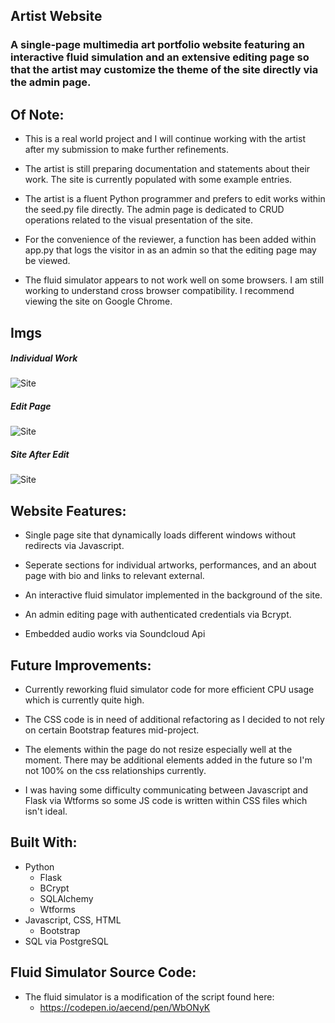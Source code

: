 ## Artist Website

### **A single-page multimedia art portfolio website featuring an interactive fluid simulation and an extensive editing page so that the artist may customize the theme of the site directly via the admin page.**


## Of Note:

* This is a real world project and I will continue working with the artist after my submission to make further refinements.

* The artist is still preparing documentation and statements about their work. The site is currently populated with some example entries.

* The artist is a fluent Python programmer and prefers to edit works within the seed.py file directly. The admin page is dedicated to CRUD operations related to the visual presentation of the site.

* For the convenience of the reviewer, a function has been added within app.py that logs the visitor in as an admin so that the editing page may be viewed. 

* The fluid simulator appears to not work well on some browsers. I am still working to understand cross browser compatibility. I recommend viewing the site on Google Chrome.

## Imgs
##### Individual Work
![](static/readmeImgs/readme1.png "Site")
##### Edit Page
![](static/readmeImgs/readme4.png "Site")
##### Site After Edit
![](static/readmeImgs/readme2.png "Site")



## Website Features:

* Single page site that dynamically loads different windows without redirects via Javascript.

* Seperate sections for individual artworks, performances, and an about page with bio and links to relevant external.

* An interactive fluid simulator implemented in the background of the site. 

* An admin editing page with authenticated credentials via Bcrypt. 

* Embedded audio works via Soundcloud Api


## Future Improvements:

* Currently reworking fluid simulator code for more efficient CPU usage which is currently quite high.

* The CSS code is in need of additional refactoring as I decided to not rely on certain Bootstrap features mid-project.

* The elements within the page do not resize especially well at the moment. There may be additional elements added in the future so I'm not 100% on the css relationships currently.

* I was having some difficulty communicating between Javascript and Flask via Wtforms so some JS code is written within CSS files which isn't ideal.


## Built With:

* Python
	* Flask  
	* BCrypt  
	* SQLAlchemy  
	* Wtforms	
* Javascript, CSS, HTML  
	* Bootstrap	
* SQL via PostgreSQL



## Fluid Simulator Source Code:
* The fluid simulator is a modification of the script found here: 
	* https://codepen.io/aecend/pen/WbONyK